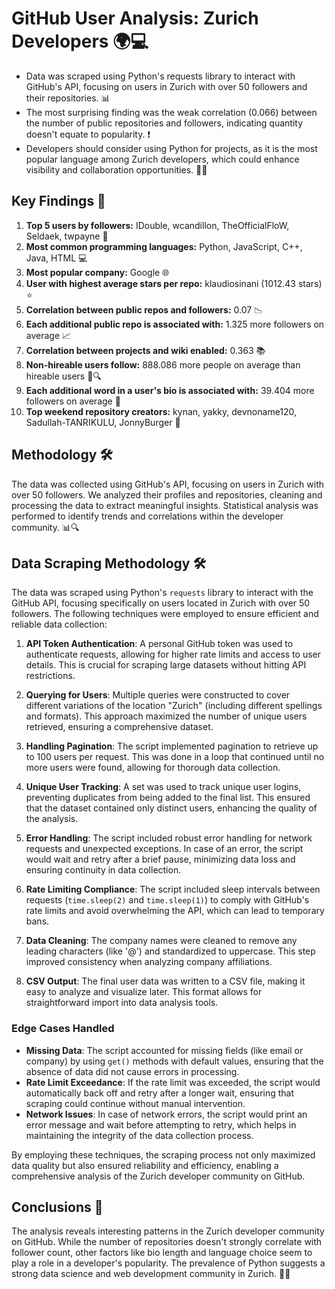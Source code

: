 # GitHub User Analysis: Zurich Developers 🌍💻

- Data was scraped using Python's requests library to interact with GitHub's API, focusing on users in Zurich with over 50 followers and their repositories. 📊  
- The most surprising finding was the weak correlation (0.066) between the number of public repositories and followers, indicating quantity doesn't equate to popularity. ❗  
- Developers should consider using Python for projects, as it is the most popular language among Zurich developers, which could enhance visibility and collaboration opportunities. 🐍✨  

## Key Findings 🔑
1. **Top 5 users by followers:** IDouble, wcandillon, TheOfficialFloW, Seldaek, twpayne 👥  
2. **Most common programming languages:** Python, JavaScript, C++, Java, HTML 💻  
3. **Most popular company:** Google 🌐  
4. **User  with highest average stars per repo:** klaudiosinani (1012.43 stars) ⭐  
5. **Correlation between public repos and followers:** 0.07 📉  
6. **Each additional public repo is associated with:** 1.325 more followers on average 📈  
7. **Correlation between projects and wiki enabled:** 0.363 📚  
8. **Non-hireable users follow:** 888.086 more people on average than hireable users 👥🔍  
9. **Each additional word in a user's bio is associated with:** 39.404 more followers on average 📝  
10. **Top weekend repository creators:** kynan, yakky, devnoname120, Sadullah-TANRIKULU, JonnyBurger 📅  

## Methodology 🛠️
The data was collected using GitHub's API, focusing on users in Zurich with over 50 followers. We analyzed their profiles and repositories, cleaning and processing the data to extract meaningful insights. Statistical analysis was performed to identify trends and correlations within the developer community. 📊🔍  

## Data Scraping Methodology 🛠️

The data was scraped using Python's `requests` library to interact with the GitHub API, focusing specifically on users located in Zurich with over 50 followers. The following techniques were employed to ensure efficient and reliable data collection:

1. **API Token Authentication**: A personal GitHub token was used to authenticate requests, allowing for higher rate limits and access to user details. This is crucial for scraping large datasets without hitting API restrictions.

2. **Querying for Users**: Multiple queries were constructed to cover different variations of the location "Zurich" (including different spellings and formats). This approach maximized the number of unique users retrieved, ensuring a comprehensive dataset.

3. **Handling Pagination**: The script implemented pagination to retrieve up to 100 users per request. This was done in a loop that continued until no more users were found, allowing for thorough data collection.

4. **Unique User Tracking**: A set was used to track unique user logins, preventing duplicates from being added to the final list. This ensured that the dataset contained only distinct users, enhancing the quality of the analysis.

5. **Error Handling**: The script included robust error handling for network requests and unexpected exceptions. In case of an error, the script would wait and retry after a brief pause, minimizing data loss and ensuring continuity in data collection.

6. **Rate Limiting Compliance**: The script included sleep intervals between requests (`time.sleep(2)` and `time.sleep(1)`) to comply with GitHub's rate limits and avoid overwhelming the API, which can lead to temporary bans.

7. **Data Cleaning**: The company names were cleaned to remove any leading characters (like '@') and standardized to uppercase. This step improved consistency when analyzing company affiliations.

8. **CSV Output**: The final user data was written to a CSV file, making it easy to analyze and visualize later. This format allows for straightforward import into data analysis tools.

### Edge Cases Handled
- **Missing Data**: The script accounted for missing fields (like email or company) by using `get()` methods with default values, ensuring that the absence of data did not cause errors in processing.
- **Rate Limit Exceedance**: If the rate limit was exceeded, the script would automatically back off and retry after a longer wait, ensuring that scraping could continue without manual intervention.
- **Network Issues**: In case of network errors, the script would print an error message and wait before attempting to retry, which helps in maintaining the integrity of the data collection process.

By employing these techniques, the scraping process not only maximized data quality but also ensured reliability and efficiency, enabling a comprehensive analysis of the Zurich developer community on GitHub.

## Conclusions 📝
The analysis reveals interesting patterns in the Zurich developer community on GitHub. While the number of repositories doesn't strongly correlate with follower count, other factors like bio length and language choice seem to play a role in a developer's popularity. The prevalence of Python suggests a strong data science and web development community in Zurich. 🌟💡  
